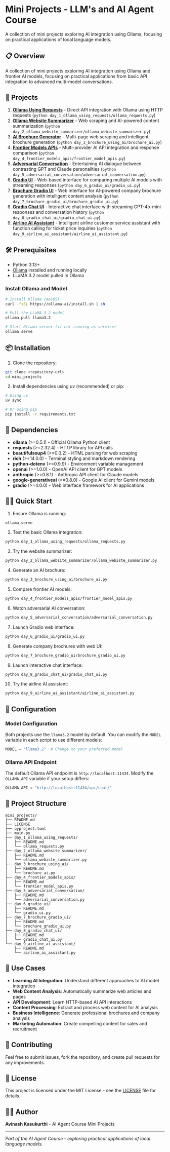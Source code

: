 # Mini Projects - LLM's and AI Agent Course

A collection of mini projects exploring AI integration using Ollama, focusing on practical applications of local language models.

## 📋 Overview

A collection of mini projects exploring AI integration using Ollama and frontier AI models, focusing on practical applications from basic API integration to advanced multi-model conversations.

## 🚀 Projects

1. **[Ollama Using Requests](./day_1_ollama_using_requests/README.md)** - Direct API integration with Ollama using HTTP requests (`python day_1_ollama_using_requests/ollama_requests.py`)
2. **[Ollama Website Summarizer](./day_2_ollama_website_summarizer/README.md)** - Web scraping and AI-powered content summarization (`python day_2_ollama_website_summarizer/ollama_webiste_summarizer.py`)
3. **[AI Brochure Generator](./day_3_brochure_using_ai/README.md)** - Multi-page web scraping and intelligent brochure generation (`python day_3_brochure_using_ai/brochure_ai.py`)
4. **[Frontier Models APIs](./day_4_frontier_models_apis/README.md)** - Multi-provider AI API integration and response comparison (`python day_4_frontier_models_apis/frontier_model_apis.py`)
5. **[Adversarial Conversation](./day_5_adversarial_conversation/README.md)** - Entertaining AI dialogue between contrasting GPT and Claude personalities (`python day_5_adversarial_conversation/adversarial_conversation.py`)
6. **[Gradio UI](./day_6_gradio_ui/README.md)** - Web-based interface for comparing multiple AI models with streaming responses (`python day_6_gradio_ui/gradio_ui.py`)
7. **[Brochure Gradio UI](./day_7_brochure_gradio_ui/README.md)** - Web interface for AI-powered company brochure generation with intelligent content analysis (`python day_7_brochure_gradio_ui/brochure_gradio_ui.py`)
8. **[Gradio Chat UI](./day_8_gradio_chat_ui/README.md)** - Interactive chat interface with streaming GPT-4o-mini responses and conversation history (`python day_8_gradio_chat_ui/gradio_chat_ui.py`)
9. **[Airline AI Assistant](./day_9_airline_ai_assistant/README.md)** - Intelligent airline customer service assistant with function calling for ticket price inquiries (`python day_9_airline_ai_assistant/airline_ai_assistant.py`)

## 🛠️ Prerequisites

- Python 3.13+
- [Ollama](https://ollama.ai/) installed and running locally
- LLaMA 3.2 model pulled in Ollama

### Install Ollama and Model

```bash
# Install Ollama (macOS)
curl -fsSL https://ollama.ai/install.sh | sh

# Pull the LLaMA 3.2 model
ollama pull llama3.2

# Start Ollama server (if not running as service)
ollama serve
```

## 📦 Installation

1. Clone the repository:
```bash
git clone <repository-url>
cd mini_projects
```

2. Install dependencies using uv (recommended) or pip:
```bash
# Using uv
uv sync

# Or using pip
pip install -r requirements.txt
```

## 🔧 Dependencies

- **ollama** (>=0.5.1) - Official Ollama Python client
- **requests** (>=2.32.4) - HTTP library for API calls
- **beautifulsoup4** (>=0.0.2) - HTML parsing for web scraping
- **rich** (>=14.0.0) - Terminal styling and markdown rendering
- **python-dotenv** (>=0.9.9) - Environment variable management
- **openai** (>=1.0.0) - OpenAI API client for GPT models
- **anthropic** (>=0.8.1) - Anthropic API client for Claude models
- **google-generativeai** (>=0.8.0) - Google AI client for Gemini models
- **gradio** (>=4.0.0) - Web interface framework for AI applications

## 🏃‍♂️ Quick Start

1. Ensure Ollama is running:
```bash
ollama serve
```

2. Test the basic Ollama integration:
```bash
python day_1_ollama_using_requests/ollama_requests.py
```

3. Try the website summarizer:
```bash
python day_2_ollama_website_summarizer/ollama_webiste_summarizer.py
```

4. Generate an AI brochure:
```bash
python day_3_brochure_using_ai/brochure_ai.py
```

5. Compare frontier AI models:
```bash
python day_4_frontier_models_apis/frontier_model_apis.py
```

6. Watch adversarial AI conversation:
```bash
python day_5_adversarial_conversation/adversarial_conversation.py
```

7. Launch Gradio web interface:
```bash
python day_6_gradio_ui/gradio_ui.py
```

8. Generate company brochures with web UI:
```bash
python day_7_brochure_gradio_ui/brochure_gradio_ui.py
```

9. Launch interactive chat interface:
```bash
python day_8_gradio_chat_ui/gradio_chat_ui.py
```

10. Try the airline AI assistant:
```bash
python day_9_airline_ai_assistant/airline_ai_assistant.py
```

## 🔧 Configuration

### Model Configuration
Both projects use the `llama3.2` model by default. You can modify the `MODEL` variable in each script to use different models:

```python
MODEL = "llama3.2"  # Change to your preferred model
```

### Ollama API Endpoint
The default Ollama API endpoint is `http://localhost:11434`. Modify the `OLLAMA_API` variable if your setup differs:

```python
OLLAMA_API = "http://localhost:11434/api/chat/"
```

## 📁 Project Structure

```
mini_projects/
├── README.md
├── LICENSE
├── pyproject.toml
├── main.py
├── day_1_ollama_using_requests/
│   ├── README.md
│   └── ollama_requests.py
├── day_2_ollama_website_summarizer/
│   ├── README.md
│   └── ollama_webiste_summarizer.py
├── day_3_brochure_using_ai/
│   ├── README.md
│   └── brochure_ai.py
├── day_4_frontier_models_apis/
│   ├── README.md
│   └── frontier_model_apis.py
├── day_5_adversarial_conversation/
│   ├── README.md
│   └── adversarial_conversation.py
├── day_6_gradio_ui/
│   ├── README.md
│   └── gradio_ui.py
├── day_7_brochure_gradio_ui/
│   ├── README.md
│   └── brochure_gradio_ui.py
├── day_8_gradio_chat_ui/
│   ├── README.md
│   └── gradio_chat_ui.py
└── day_9_airline_ai_assistant/
    ├── README.md
    └── airline_ai_assistant.py
```

## 🎯 Use Cases

- **Learning AI Integration**: Understand different approaches to AI model integration
- **Web Content Analysis**: Automatically summarize web articles and pages
- **API Development**: Learn HTTP-based AI API interactions
- **Content Processing**: Extract and process web content for AI analysis
- **Business Intelligence**: Generate professional brochures and company analysis
- **Marketing Automation**: Create compelling content for sales and recruitment

## 🤝 Contributing

Feel free to submit issues, fork the repository, and create pull requests for any improvements.

## 📄 License

This project is licensed under the MIT License - see the [LICENSE](LICENSE) file for details.

## 👨‍💻 Author

**Avinash Kasukurthi** - AI Agent Course Mini Projects

---

*Part of the AI Agent Course - exploring practical applications of local language models.*